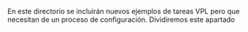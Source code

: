 En este directorio se incluirán nuevos ejemplos de tareas VPL pero que necesitan de un proceso de configuración. Dividiremos este apartado 

